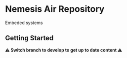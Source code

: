 # Nemesis Air Repository
Embeded systems

## Getting Started

**⚠️ Switch branch to develop to get up to date content ⚠️**